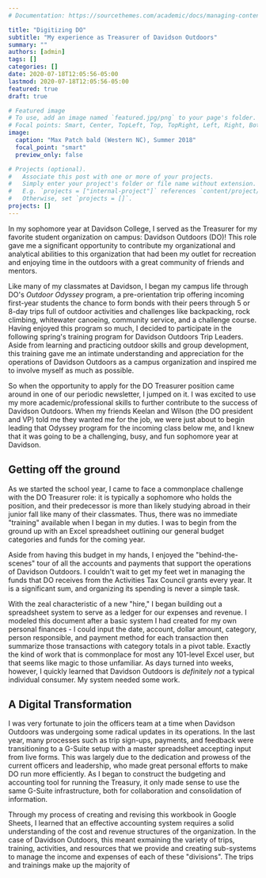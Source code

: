 ```yaml
---
# Documentation: https://sourcethemes.com/academic/docs/managing-content/

title: "Digitizing DO"
subtitle: "My experience as Treasurer of Davidson Outdoors"
summary: ""
authors: [admin]
tags: []
categories: []
date: 2020-07-18T12:05:56-05:00
lastmod: 2020-07-18T12:05:56-05:00
featured: true
draft: true

# Featured image
# To use, add an image named `featured.jpg/png` to your page's folder.
# Focal points: Smart, Center, TopLeft, Top, TopRight, Left, Right, BottomLeft, Bottom, BottomRight.
image:
  caption: "Max Patch bald (Western NC), Summer 2018"
  focal_point: "smart"
  preview_only: false

# Projects (optional).
#   Associate this post with one or more of your projects.
#   Simply enter your project's folder or file name without extension.
#   E.g. `projects = ["internal-project"]` references `content/project/deep-learning/index.md`.
#   Otherwise, set `projects = []`.
projects: []
---
```


In my sophomore year at Davidson College, I served as the Treasurer for my favorite student organization on campus: Davidson Outdoors (DO)!  This role gave me a significant opportunity to contribute my organizational and analytical abilities to this organization that had been my outlet for recreation and enjoying time in the outdoors with a great community of friends and mentors.

Like many of my classmates at Davidson, I began my campus life through DO's *Outdoor Odyssey* program, a pre-orientation trip offering incoming first-year students the chance to form bonds with their peers through 5 or 8-day trips full of outdoor activities and challenges like backpacking, rock climbing, whitewater canoeing, community service, and a challenge course. Having enjoyed this program so much, I decided to participate in the following spring's training program for Davidson Outdoors Trip Leaders.  Aside from learning and practicing outdoor skills and group development, this training gave me an intimate understanding and appreciation for the operations of Davidson Outdoors as a campus organization and inspired me to involve myself as much as possible.

So when the opportunity to apply for the DO Treasurer position came around in one of our periodic newsletter, I jumped on it.  I was excited to use my more academic/professional skills to further contribute to the success of Davidson Outdoors.  When my friends Keelan and Wilson (the DO president and VP) told me they wanted me for the job, we were just about to begin leading that Odyssey program for the incoming class below me, and I knew that it was going to be a challenging, busy, and fun sophomore year at Davidson.

## Getting off the ground

As we started the school year, I came to face a commonplace challenge with the DO Treasurer role: it is typically a sophomore who holds the position, and their predecessor is more than likely studying abroad in their junior fall like many of their classmates.  Thus, there was no immediate "training" available when I began in my duties.  I was to begin from the ground up with an Excel spreadsheet outlining our general budget categories and funds for the coming year.

Aside from having this budget in my hands, I enjoyed the "behind-the-scenes" tour of all the accounts and payments that support the operations of Davidson Outdoors.  I couldn't wait to get my feet wet in managing the funds that DO receives from the Activities Tax Council grants every year.  It is a significant sum, and organizing its spending is never a simple task.

With the zeal characteristic of a new "hire," I began building out a spreadsheet system to serve as a ledger for our expenses and revenue. I modeled this document after a basic system I had created for my own personal finances - I could input the date, account, dollar amount, category, person responsible, and payment method for each transaction then summarize those transactions with category totals in a pivot table. Exactly the kind of work that is commonplace for most any 101-level Excel user, but that seems like magic to those unfamiliar.  As days turned into weeks, however, I quickly learned that Davidson Outdoors is *definitely not* a typical individual consumer.  My system needed some work.

## A Digital Transformation

I was very fortunate to join the officers team at a time when Davidson Outdoors was undergoing some radical updates in its operations.  In the last year, many processes such as trip sign-ups, payments, and feedback were transitioning to a G-Suite setup with a master spreadsheet accepting input from live forms.  This was largely due to the dedication and prowess of the current officers and leadership, who made great personal efforts to make DO run more efficiently.  As I began to construct the budgeting and accounting tool for running the Treasury, it only made sense to use the same G-Suite infrastructure, both for collaboration and consolidation of information.

Through my process of creating and revising this workbook in Google Sheets, I learned that an effective accounting system requires a solid understanding of the cost and revenue structures of the organization.  In the case of Davidson Outdoors, this meant exmaining the variety of trips, training, activities, and resources that we provide and creating sub-systems to manage the income and expenses of each of these "divisions". The trips and trainings make up the majority of
